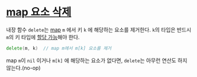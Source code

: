 # [map 요소 삭제](#deletion-of-map-elements)

내장 함수 `delete`는  [map](/Types/map_types.html) `m` 에서 키 `k` 에 해당하는 요소를 제거한다. `k`의 타입은 반드시 `m`의 키 타입에 [할당 가능](/Properties%20of%20types%20and%20values/assignability.html)해야 한다.

```go
delete(m, k)  // map m에서 m[k] 요소를 제거
```

map `m`이 `nil` 이거나 `m[k]` 에 해당하는 요소가 없다면,  `delete`는 아무런 연산도 하지 않는다.(no-op)
